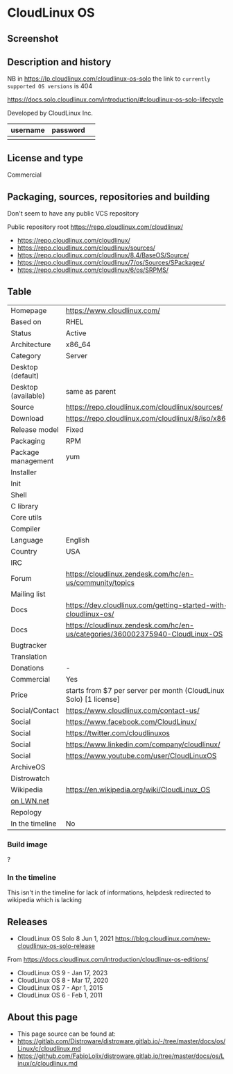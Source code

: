 # CloudLinux OS

## Screenshot


## Description and history


NB in <https://lp.cloudlinux.com/cloudlinux-os-solo> the link to `currently supported OS versions` is 404

<https://docs.solo.cloudlinux.com/introduction/#cloudlinux-os-solo-lifecycle>

Developed by CloudLinux Inc.

| username | password |  |
|----------|----------|--|
|  |  |  |


## License and type

Commercial

## Packaging, sources, repositories and building

Don't seem to have any public VCS repository

Public repository root <https://repo.cloudlinux.com/cloudlinux/>

* https://repo.cloudlinux.com/cloudlinux/
* https://repo.cloudlinux.com/cloudlinux/sources/
* https://repo.cloudlinux.com/cloudlinux/8.4/BaseOS/Source/
* https://repo.cloudlinux.com/cloudlinux/7/os/Sources/SPackages/
* https://repo.cloudlinux.com/cloudlinux/6/os/SRPMS/


## Table

|                       |  |
|-----------------------|--|
| Homepage              | <https://www.cloudlinux.com/> |
| Based on              | RHEL |
| Status                | Active |
| Architecture          | x86_64 |
| Category              | Server |
| Desktop (default)     |  |
| Desktop (available)   | same as parent |
| Source                | <https://repo.cloudlinux.com/cloudlinux/sources/> |
| Download              | <https://repo.cloudlinux.com/cloudlinux/8/iso/x86_64/> |
| Release model         | Fixed |
| Packaging             | RPM |
| Package management    | yum |
| Installer             |  |
| Init                  |  |
| Shell                 |  |
| C library             |  |
| Core utils            |  |
| Compiler              |  |
| Language              | English |
| Country               | USA |
| IRC                   |  |
| Forum                 | <https://cloudlinux.zendesk.com/hc/en-us/community/topics> |
| Mailing list          |  |
| Docs                  | <https://dev.cloudlinux.com/getting-started-with-cloudlinux-os/> |
| Docs                  | <https://cloudlinux.zendesk.com/hc/en-us/categories/360002375940-CloudLinux-OS> |
| Bugtracker            |  |
| Translation           |  |
| Donations             | - |
| Commercial            | Yes |
| Price                 | starts from $7 per server per month (CloudLinux OS Solo) [1 license] |
| Social/Contact        | <https://www.cloudlinux.com/contact-us/> |
| Social                | <https://www.facebook.com/CloudLinux/> |
| Social                | <https://twitter.com/cloudlinuxos> |
| Social                | <https://www.linkedin.com/company/cloudlinux/> |
| Social                | <https://www.youtube.com/user/CloudLinuxOS> |
| ArchiveOS             |  |
| Distrowatch           |  |
| Wikipedia             | <https://en.wikipedia.org/wiki/CloudLinux_OS> |
| [on LWN.net](https://lwn.net/Distributions/) |  |
| Repology              |  |
| In the timeline       | No |


### Build image

?


### In the timeline

This isn't in the timeline for lack of informations, helpdesk redirected to wikipedia  which is lacking


## Releases

* CloudLinux OS Solo 8 	Jun 1, 2021 <https://blog.cloudlinux.com/new-cloudlinux-os-solo-release>

From <https://docs.cloudlinux.com/introduction/cloudlinux-os-editions/>

* CloudLinux OS 9 - Jan 17, 2023
* CloudLinux OS 8 - Mar 17, 2020
* CloudLinux OS 7 - Apr 1, 2015
* CloudLinux OS 6 - Feb 1, 2011


## About this page

* This page source can be found at:
* <https://gitlab.com/Distroware/distroware.gitlab.io/-/tree/master/docs/os/Linux/c/cloudlinux.md>
* <https://github.com/FabioLolix/distroware.gitlab.io/tree/master/docs/os/Linux/c/cloudlinux.md>
